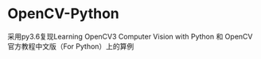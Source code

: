 # OpenCV-Python
采用py3.6复现Learning OpenCV3 Computer Vision with Python 和 OpenCV官方教程中文版（For Python）上的算例
